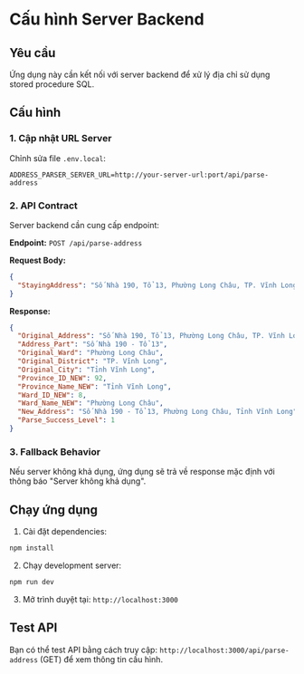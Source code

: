 # Cấu hình Server Backend

## Yêu cầu
Ứng dụng này cần kết nối với server backend để xử lý địa chỉ sử dụng stored procedure SQL.

## Cấu hình

### 1. Cập nhật URL Server
Chỉnh sửa file `.env.local`:
```
ADDRESS_PARSER_SERVER_URL=http://your-server-url:port/api/parse-address
```

### 2. API Contract
Server backend cần cung cấp endpoint:

**Endpoint:** `POST /api/parse-address`

**Request Body:**
```json
{
  "StayingAddress": "Số Nhà 190, Tổ 13, Phường Long Châu, TP. Vĩnh Long, Tỉnh Vĩnh Long"
}
```

**Response:**
```json
{
  "Original_Address": "Số Nhà 190, Tổ 13, Phường Long Châu, TP. Vĩnh Long, Tỉnh Vĩnh Long",
  "Address_Part": "Số Nhà 190 - Tổ 13",
  "Original_Ward": "Phường Long Châu",
  "Original_District": "TP. Vĩnh Long",
  "Original_City": "Tỉnh Vĩnh Long",
  "Province_ID_NEW": 92,
  "Province_Name_NEW": "Tỉnh Vĩnh Long",
  "Ward_ID_NEW": 8,
  "Ward_Name_NEW": "Phường Long Châu",
  "New_Address": "Số Nhà 190 - Tổ 13, Phường Long Châu, Tỉnh Vĩnh Long",
  "Parse_Success_Level": 1
}
```

### 3. Fallback Behavior
Nếu server không khả dụng, ứng dụng sẽ trả về response mặc định với thông báo "Server không khả dụng".

## Chạy ứng dụng

1. Cài đặt dependencies:
```bash
npm install
```

2. Chạy development server:
```bash
npm run dev
```

3. Mở trình duyệt tại: `http://localhost:3000`

## Test API
Bạn có thể test API bằng cách truy cập: `http://localhost:3000/api/parse-address` (GET) để xem thông tin cấu hình.
